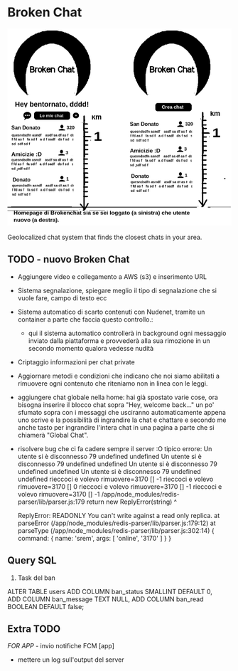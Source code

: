 # Broken Chat

![alt text](preview.png "First preview app")


Geolocalized chat system that finds the closest chats in your area.

## TODO - nuovo Broken Chat

- Aggiungere video e collegamento a AWS (s3) e inserimento URL  
- Sistema segnalazione, spiegare meglio il tipo di segnalazione che si vuole fare, campo di testo ecc
- Sistema automatico di scarto contenuti con Nudenet, tramite un container a parte che faccia questo controllo.:
  - qui il sistema automatico controllerà in background ogni messaggio inviato dalla piattaforma e provvederà alla sua rimozione in un secondo momento qualora vedesse nudità
- Criptaggio informazioni per chat private
- Aggiornare metodi e condizioni che indicano che noi siamo abilitati a rimuovere ogni contenuto che riteniamo non in linea con le leggi.
- aggiungere chat globale nella home:
  hai già spostato varie cose, ora bisogna inserire il blocco chat sopra "Hey, welcome back..." un po' sfumato sopra con i messaggi che usciranno automaticamente appena uno scrive e la possibilità di ingrandire la chat e chattare e secondo me anche tasto per ingrandire l'intera chat in una pagina a parte che si chiamerà "Global Chat".
- risolvere bug che ci fa cadere sempre il server :O
  tipico errore:
    Un utente si è disconnesso 79 undefined undefined
    Un utente si è disconnesso 79 undefined undefined
    Un utente si è disconnesso 79 undefined undefined
    Un utente si è disconnesso 79 undefined undefined
    rieccoci e volevo rimuovere=3170 [] -1
    rieccoci e volevo rimuovere=3170 [] 0
    rieccoci e volevo rimuovere=3170 [] -1
    rieccoci e volevo rimuovere=3170 [] -1
    /app/node_modules/redis-parser/lib/parser.js:179
        return new ReplyError(string)
              ^

    ReplyError: READONLY You can't write against a read only replica.
        at parseError (/app/node_modules/redis-parser/lib/parser.js:179:12)
        at parseType (/app/node_modules/redis-parser/lib/parser.js:302:14) {
      command: { name: 'srem', args: [ 'online', '3170' ] }
    }

## Query SQL

1) Task del ban

ALTER TABLE users
ADD COLUMN ban_status SMALLINT DEFAULT 0,  
ADD COLUMN ban_message TEXT NULL, 
ADD COLUMN ban_read BOOLEAN DEFAULT false;


## Extra TODO
  *FOR APP*
    - invio notifiche FCM [app]
 - mettere un log sull'output del server 

